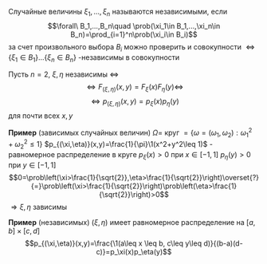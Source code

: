 Случайные величины $\xi_1,...,\xi_n$ называются независимыми, если
$$\forall\ B_1,...,B_n\quad \prob(\xi_1\in B_1,...,\xi_n\in B_n)=\prod_{i=1}^n\prob(\xi_i\in B_i)$$
за счет произвольного выбора $B_i$ можно проверить и совокупности
$\Leftrightarrow \{\xi_1\in B_1\} ... \{\xi_n\in B_n\}$ -независимы в совокупности

Пусть $n=2$, $\xi, \eta$ независимы $\Leftrightarrow$
$$\Leftrightarrow F_{(\xi,\eta)}(x,y)=F_\xi(x)F_\eta(y)\Leftrightarrow$$
$$\Leftrightarrow p_{(\xi,\eta)}(x,y)=p_\xi(x)p_\eta(y)$$
для почти всех $x,y$

**Пример** (зависимых случайных величин)
$\Omega=$ круг $=\{\omega=(\omega_1,\omega_2):\omega_1^2+\omega_2^2\leq 1\}$
$p_{(\xi,\eta)}(x,y)=\frac{1}{\pi}\1(x^2+y^2\leq 1)$ - равномерное распределение в круге
$p_\xi(x)>0$ при $x\in[-1,1]$
$p_\eta(y)>0$ при $y\in[-1,1]$
$$0=\prob\left(\xi>\frac{1}{\sqrt{2}},\eta>\frac{1}{\sqrt{2}}\right)\overset{?}{=}\prob\left(\xi>\frac{1}{\sqrt{2}}\right)\prob\left(\eta>\frac{1}{\sqrt{2}}\right)>0$$
$\Rightarrow \xi,\eta$ зависимы

**Пример** (независимых)
$(\xi,\eta)$ имеет равномерное распределение на $[a,b]\times[c,d]$
$$p_{(\xi,\eta)}(x,y)=\frac{\1(a\leq x \leq b, c\leq y\leq d)}{(b-a)(d-c)}=p_\xi(x)p_\eta(y)$$
